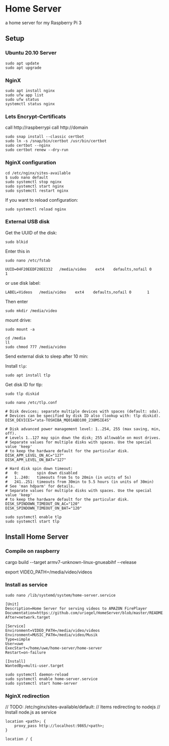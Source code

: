 # Home Server
a home server for my Raspberry Pi 3

## Setup
### Ubuntu 20.10 Server
```
sudo apt update
sudo apt upgrade
```

### NginX

```
sudo apt install nginx
sudo ufw app list
sudo ufw status
systemctl status nginx
```
### Lets Encrypt-Certificats
call http://raspberrypi call http://domain
```
sudo snap install --classic certbot
sudo ln -s /snap/bin/certbot /usr/bin/certbot
sudo certbot --nginx
sudo certbot renew --dry-run
```
### NginX configuration
```
cd /etc/nginx/sites-available
$ sudo nano default
sudo systemctl stop nginx
sudo systemctl start nginx
sudo systemctl restart nginx
```
If you want to reload configuration:
```
sudo systemctl reload nginx
```
### External USB disk

Get the UUID of the disk:

```
sudo blkid
```

Enter this in 

```
sudo nano /etc/fstab
```

```
UUID=04F20EEDF20EE332   /media/video    ext4    defaults,nofail 0       1
```

or use disk label:
```
LABEL=Videos   /media/video    ext4    defaults,nofail 0       1
```

Then enter

```
sudo mkdir /media/video
```

mount drive:

```
sudo mount -a
```

```
cd /media
ll
sudo chmod 777 /media/video
```

Send external disk to sleep after 10 min:

Install ```tlp```:

```
sudo apt install tlp
```

Get disk ID for tlp:

```
sudo tlp diskid
```

```
sudo nano /etc/tlp.conf
```
```
# Disk devices; separate multiple devices with spaces (default: sda).
# Devices can be specified by disk ID also (lookup with: tlp diskid).
DISK_DEVICES="ata-TOSHIBA_MQ01ABD100_238MSIE4S"

# Disk advanced power management level: 1..254, 255 (max saving, min, off).
# Levels 1..127 may spin down the disk; 255 allowable on most drives.
# Separate values for multiple disks with spaces. Use the special value 'keep'
# to keep the hardware default for the particular disk.
DISK_APM_LEVEL_ON_AC="127"
DISK_APM_LEVEL_ON_BAT="127"

# Hard disk spin down timeout:
#   0:        spin down disabled
#   1..240:   timeouts from 5s to 20min (in units of 5s)
#   241..251: timeouts from 30min to 5.5 hours (in units of 30min)
# See 'man hdparm' for details.
# Separate values for multiple disks with spaces. Use the special value 'keep'
# to keep the hardware default for the particular disk.
DISK_SPINDOWN_TIMEOUT_ON_AC="120"
DISK_SPINDOWN_TIMEOUT_ON_BAT="120"
```
```
sudo systemctl enable tlp
sudo systemctl start tlp
```

## Install Home Server
### Compile on raspberry

cargo build --target armv7-unknown-linux-gnueabihf --release


export VIDEO_PATH=/media/video/videos

### Install as service

```
sudo nano /lib/systemd/system/home-server.service
```

```
[Unit]
Description=Home Server for serving videos to AMAZON FirePlayer
Documentation=https://github.com/uriegel/HomeServer/blob/master/README.md
After=network.target

[Service]
Environment=VIDEO_PATH=/media/video/videos
Environment=MUSIC_PATH=/media/video/Musik
Type=simple
User=uwe
ExecStart=/home/uwe/home-server/home-server
Restart=on-failure

[Install]
WantedBy=multi-user.target

```

```
sudo systemctl daemon-reload
sudo systemctl enable home-server.service
sudo systemctl start home-server
```

### NginX redirection

// TODO: /etc/nginx/sites-available/default:
// Items redirecting to nodejs
// Install node.js as service

```
location <path>; {
	proxy_pass http://localhost:9865/<path>;
}

location / {
```
